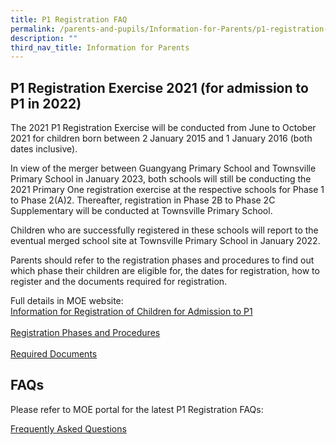 ```yaml
---
title: P1 Registration FAQ
permalink: /parents-and-pupils/Information-for-Parents/p1-registration-faq
description: ""
third_nav_title: Information for Parents
---
```

P1 Registration Exercise 2021 (for admission to P1 in 2022)
-----------------------------------------------------------

The 2021 P1 Registration Exercise will be conducted from June to October 2021 for children born between 2 January 2015 and 1 January 2016 (both dates inclusive).

In view of the merger between Guangyang Primary School and Townsville Primary School in January 2023, both schools will still be conducting the 2021 Primary One registration exercise at the respective schools for Phase 1 to Phase 2(A)2. Thereafter, registration in Phase 2B to Phase 2C Supplementary will be conducted at Townsville Primary School.

Children who are successfully registered in these schools will report to the eventual merged school site at Townsville Primary School in January 2022.

Parents should refer to the registration phases and procedures to find out which phase their children are eligible for, the dates for registration, how to register and the documents required for registration.

Full details in MOE website:  
[Information for Registration of Children for Admission to P1  
](https://www.moe.gov.sg/primary/p1-registration)    
[Registration Phases and Procedures  
](https://www.moe.gov.sg/primary/p1-registration/registration-phases-key-dates)    
[Required Documents](https://www.moe.gov.sg/primary/p1-registration/how-to-register)

FAQs
----

Please refer to MOE portal for the latest P1 Registration FAQs:

[Frequently Asked Questions](https://va.ecitizen.gov.sg/cfp/customerPages/moe/explorefaq.aspx?Category=3583)